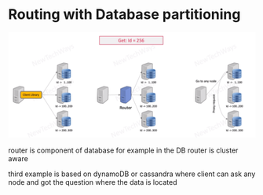 # Routing with Database partitioning

![Alt text](image-21.png)

router is component of database for example in the DB
router is cluster aware

third example is based on dynamoDB or cassandra where client can ask any node and got the question where the data is located
